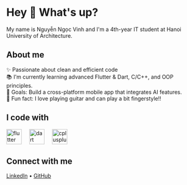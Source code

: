 <h1 align="left">Hey 👋 What's up?</h1>

<p align="left">My name is Nguyễn Ngọc Vinh and I'm a 4th-year IT student at Hanoi University of Architecture.</p>

<h2 align="left">About me</h2>

<p align="left">
  ✨  Passionate about clean and efficient code<br>
  📚 I'm currently learning advanced Flutter & Dart, C/C++, and OOP principles.<br>
  🎯 Goals: Build a cross-platform mobile app that integrates AI features.<br>
  🎲 Fun fact: I love playing guitar and can play a bit fingerstyle!!
</p>

<h2 align="left">I code with</h2>

<div align="left">
  <img src="https://cdn.jsdelivr.net/gh/devicons/devicon/icons/flutter/flutter-original.svg" height="40" alt="flutter logo" />
  <img width="12" />
  <img src="https://cdn.jsdelivr.net/gh/devicons/devicon/icons/dart/dart-original.svg" height="40" alt="dart logo" />
  <img width="12" />
  <img src="https://cdn.jsdelivr.net/gh/devicons/devicon/icons/cplusplus/cplusplus-original.svg" height="40" alt="cplusplus logo" />
  <img width="12" />
  <!-- OOP concept: using a generic UML icon -->
</div>

<h2 align="left">Connect with me</h2>

<p align="left">
  <a href="https://www.linkedin.com/in/ng%E1%BB%8Dc-vinh-nguy%E1%BB%85n-92787827a/">LinkedIn</a> •
  <a href="https://github.com/nguyennocvinh" target="_blank">GitHub</a>
</p>
